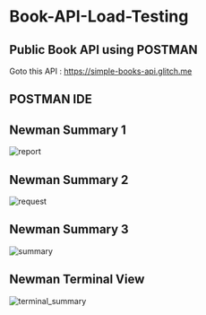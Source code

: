 # Book-API-Load-Testing
## Public Book API using POSTMAN
Goto this API : https://simple-books-api.glitch.me
## POSTMAN IDE
## Newman Summary 1
![report](https://github.com/nishattasnim337/Book-API-Load-Testing/assets/47314975/2f3db58d-e9b4-40c4-bbce-3d8af8398964)
## Newman Summary 2
![request](https://github.com/nishattasnim337/Book-API-Load-Testing/assets/47314975/351a46eb-37b0-4b60-8b54-5610eaf1e0ab)
## Newman Summary 3
![summary](https://github.com/nishattasnim337/Book-API-Load-Testing/assets/47314975/e14f96b0-e5d3-4f0f-817e-87d5f26df67d)
## Newman Terminal View
![terminal_summary](https://github.com/nishattasnim337/Book-API-Load-Testing/assets/47314975/5d8642a3-6640-4eb6-a9d6-58f684040d19)
